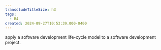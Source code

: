 ```yaml
---
transcludeTitleSize: h3
tags:
  - B4
created: 2024-09-27T10:53:39.000-0400
---
```

apply a software development life-cycle model to a software development project.